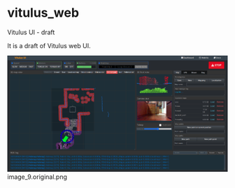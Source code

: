 # vitulus_web
 Vitulus UI - draft

It is a draft of Vitulus web UI.

![plot](image_9.original.png)
image_9.original.png
